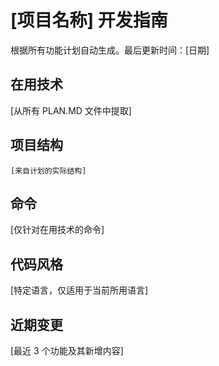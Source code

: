 # [项目名称] 开发指南

根据所有功能计划自动生成。最后更新时间：[日期]

## 在用技术

[从所有 PLAN.MD 文件中提取]

## 项目结构

```text
[来自计划的实际结构]
```

## 命令

[仅针对在用技术的命令]

## 代码风格

[特定语言，仅适用于当前所用语言]

## 近期变更

[最近 3 个功能及其新增内容]

<!-- 手动补充内容开始 -->
<!-- 手动补充内容结束 -->
